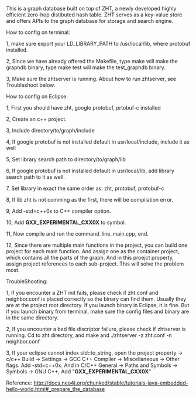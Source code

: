 This is a graph database built on top of ZHT, a newly developed highly efficient zero-hop distibuted hash table. ZHT serves as a key-value store and offers APIs to the graph database for storage and search engine.

How to config on terminal:

1, make sure export your LD_LIBRARY_PATH to /usr/local/lib, where protobuf installed.

2, Since we have already offered the Makefile, type make will make the graphdb binary, type make test will make the test_graphdb binary.

3, Make sure the zhtserver is running. About how to run zhtserver, see Troubleshoot below.

How to config on Eclipse:

1, First you should have zht, google protobuf, prtobuf-c installed

2, Create an c++ project.

3, Include directory/to/graph/include

4, If google protobuf is not installed default in usr/local/include, include it as well

5, Set library search path to directory/to/graph/lib

6, If google protobuf is not installed default in usr/local/lib, add library search path to it as well.

7, Set library in exact the same order as: zht, protobuf, protobuf-c

8, If lib zht is not comming as the first, there will be compilation error.

9, Add -std=c++0x to C++ compiler option.

10, Add __GXX_EXPERIMENTAL_CXX0X__ to symbol.

11, Now compile and run the command_line_main.cpp, end.

12, Since there are multiple main functions in the project, you can build one project for each main function. And assign one as the container project, which contains all the parts of the graph. And in this proejct property, assign project references to each sub-project. This will solve the problem most.

TroubleShooting:

1, If you encounter a ZHT init fails, please check if zht.conf and neighbor.conf is placed correctly so the binary can find them. Usually they are at the project root directory. If you launch binary in Eclipse, it is fine. But if you launch binary from terminal, make sure the config files and binary are in the same directory.

2, If you encounter a bad file discriptor failure, please check if zhtserver is running. Cd to zht directory, and make and ./zhtserver -z zht.conf -n neighbor.conf

3, If your eclipse cannot index std::to_string, open the project property -> c/c++ Build -> Settings -> GCC C++ Compiler -> Miscellaneous -> Other flags. Add -std=c++0x. And in C/C++ General -> Paths and Symbols -> Symbols -> GNU C++, Add "__GXX_EXPERIMENTAL_CXX0X__"

Reference:
http://docs.neo4j.org/chunked/stable/tutorials-java-embedded-hello-world.html#_prepare_the_database
